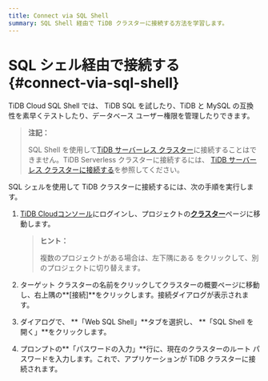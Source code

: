 ```yaml
---
title: Connect via SQL Shell
summary: SQL Shell 経由で TiDB クラスターに接続する方法を学習します。
---
```


# SQL シェル経由で接続する {#connect-via-sql-shell}

TiDB Cloud SQL Shell では、 TiDB SQL を試したり、TiDB と MySQL の互換性を素早くテストしたり、データベース ユーザー権限を管理したりできます。

> **注記：**
>
> SQL Shell を使用して[TiDB サーバーレス クラスター](/tidb-cloud/select-cluster-tier.md#tidb-serverless)に接続することはできません。TiDB Serverless クラスターに接続するには、 [TiDB サーバーレス クラスターに接続する](/tidb-cloud/connect-to-tidb-cluster-serverless.md)を参照してください。

SQL シェルを使用して TiDB クラスターに接続するには、次の手順を実行します。

1.  [TiDB Cloudコンソール](https://tidbcloud.com/)にログインし、プロジェクトの[**クラスター**](https://tidbcloud.com/console/clusters)ページに移動します。

    > **ヒント：**
    >
    > 複数のプロジェクトがある場合は、<mdsvgicon name="icon-left-projects">左下隅にある をクリックして、別のプロジェクトに切り替えます。</mdsvgicon>

2.  ターゲット クラスターの名前をクリックしてクラスターの概要ページに移動し、右上隅の**[接続]**をクリックします。接続ダイアログが表示されます。

3.  ダイアログで、 **「Web SQL Shell」**タブを選択し、 **「SQL Shell を開く」**をクリックします。

4.  プロンプトの**「パスワードの入力」**行に、現在のクラスターのルート パスワードを入力します。これで、アプリケーションが TiDB クラスターに接続されます。
